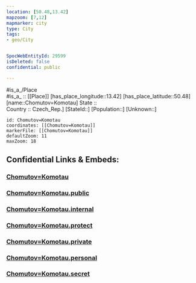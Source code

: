 ```yaml
---
location: [50.48,13.42] 
mapzoom: [7,12] 
mapmarker: city 
type: City
tags:
- geo/City


SpocWebEntityId: 29599
isDeleted: false
confidential: public

---
```

#is_a_/Place  
#is_a_ :: [[Place]] 
[has_place_longitude::13.42] 
[has_place_latitude::50.48] 
[name::Chomutov=Komotau] 
State ::  
Country :: Czech_Rep.] 
[StateId::] 
[Population::] 
[Unknown::] 


```leaflet
id: Chomutov=Komotau
coordinates: [[Chomutov=Komotau]] 
markerFile: [[Chomutov=Komotau]] 
defaultZoom: 11 
maxZoom: 18
```


## Confidential Links & Embeds: 

### [Chomutov=Komotau](/_Standards/Earth/Continent/Europe/Europe~Central/Czech_Republic/regions~Czech_Republic/Ústecký/counties~Ústecký/Chomutov=Komotau.md) 

### [Chomutov=Komotau.public](/_public/Earth/Continent/Europe/Europe~Central/Czech_Republic/regions~Czech_Republic/Ústecký/counties~Ústecký/Chomutov=Komotau.public.md) 

### [Chomutov=Komotau.internal](/_internal/Earth/Continent/Europe/Europe~Central/Czech_Republic/regions~Czech_Republic/Ústecký/counties~Ústecký/Chomutov=Komotau.internal.md) 

### [Chomutov=Komotau.protect](/_protect/Earth/Continent/Europe/Europe~Central/Czech_Republic/regions~Czech_Republic/Ústecký/counties~Ústecký/Chomutov=Komotau.protect.md) 

### [Chomutov=Komotau.private](/_private/Earth/Continent/Europe/Europe~Central/Czech_Republic/regions~Czech_Republic/Ústecký/counties~Ústecký/Chomutov=Komotau.private.md) 

### [Chomutov=Komotau.personal](/_personal/Earth/Continent/Europe/Europe~Central/Czech_Republic/regions~Czech_Republic/Ústecký/counties~Ústecký/Chomutov=Komotau.personal.md) 

### [Chomutov=Komotau.secret](/_secret/Earth/Continent/Europe/Europe~Central/Czech_Republic/regions~Czech_Republic/Ústecký/counties~Ústecký/Chomutov=Komotau.secret.md)

